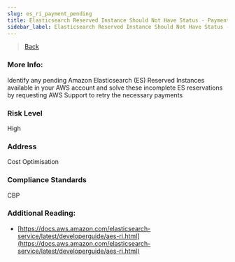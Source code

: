 ```yaml
---
slug: es_ri_payment_pending
title: Elasticsearch Reserved Instance Should Not Have Status - Payment Pending
sidebar_label: Elasticsearch Reserved Instance Should Not Have Status - Payment Pending
---
```

> [Back](../../esmonitoring)

### More Info:
Identify any pending Amazon Elasticsearch (ES) Reserved Instances available in your AWS account and solve these incomplete ES reservations by requesting AWS Support to retry the necessary payments

### Risk Level
High

### Address
Cost Optimisation

### Compliance Standards
CBP

### Additional Reading:
- [https://docs.aws.amazon.com/elasticsearch-service/latest/developerguide/aes-ri.html](https://docs.aws.amazon.com/elasticsearch-service/latest/developerguide/aes-ri.html) 
